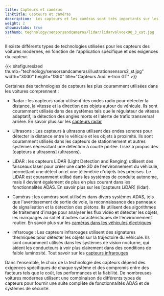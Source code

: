 ```yaml
---
title: Capteurs et caméras
linktitle: Capteurs et caméras
description:  Les capteurs et les caméras sont très importants sur les voitures modernes car ils jouent un rôle clé dans de nombreux systèmes avancés d'aide à la conduite. EVKX.net vous donne des détails sur les différents types utilisés dans les véhicules électriques.
weight: 2
shownavtabs: true
xsthumb: technology/sensorsandcameras/lidar/lidarvolvoex90_3_xst.jpg
---
```

<!-- markdownlint-disable MD033 -->
Il existe différents types de technologies utilisées pour les capteurs des voitures modernes, en fonction de l'application spécifique et des exigences du capteur.

{{< sitefiguresized thumb="technology/sensorsandcameras/illustrationsensors2_st.jpg" width="3000" height="1890" title="Capteurs Audi e-tron GT" >}}

Certaines des technologies de capteurs les plus couramment utilisées dans les voitures comprennent :

- Radar : les capteurs radar utilisent des ondes radio pour détecter la distance, la vitesse et la direction des objets autour du véhicule. Ils sont couramment utilisés dans des systèmes tels que le régulateur de vitesse adaptatif, la détection des angles morts et l'alerte de trafic transversal arrière. En savoir plus sur les [capteurs radar](radar)

- Ultrasons : Les capteurs à ultrasons utilisent des ondes sonores pour détecter la distance entre le véhicule et les objets à proximité. Ils sont couramment utilisés dans les capteurs de stationnement et autres systèmes nécessitant une détection à courte portée. Lisez à propos des [capteurs à ultrasons] (ultrasons).

- LiDAR : les capteurs LiDAR (Light Detection and Ranging) utilisent des faisceaux laser pour créer une carte 3D de l'environnement du véhicule, permettant une détection et une télémétrie d'objets très précises. Le LiDAR est couramment utilisé dans les systèmes de conduite autonome, mais il devient également de plus en plus courant dans les fonctionnalités ADAS. En savoir plus sur les [capteurs LiDAR] (lidar).

- Caméras : les caméras sont utilisées dans divers systèmes ADAS, tels que l'avertissement de sortie de voie, la reconnaissance des panneaux de signalisation et la détection des piétons. Ils utilisent des algorithmes de traitement d'image pour analyser les flux vidéo et détecter les objets, les marquages au sol et d'autres caractéristiques de l'environnement routier. En savoir plus sur les [caméras dans les véhicules électriques](caméras)

- Infrarouge : Les capteurs infrarouges utilisent des signatures thermiques pour détecter les objets sur la trajectoire du véhicule. Ils sont couramment utilisés dans les systèmes de vision nocturne, qui aident les conducteurs à voir plus clairement dans des conditions de faible luminosité. Tout savoir sur les [capteurs infrarouges](infrarouge)

Dans l'ensemble, le choix de la technologie des capteurs dépend des exigences spécifiques de chaque système et des compromis entre des facteurs tels que le coût, les performances et la fiabilité. De nombreuses voitures modernes utilisent une combinaison de différents types de capteurs pour fournir une suite complète de fonctionnalités ADAS et de systèmes de sécurité.
